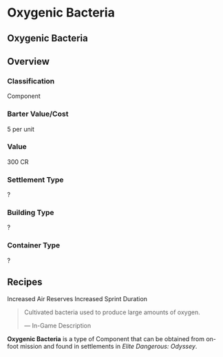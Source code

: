 # Oxygenic Bacteria
## Oxygenic Bacteria

## Overview

### Classification

Component

### Barter Value/Cost

5 per unit

### Value

300 CR

### Settlement Type

?

### Building Type

?

### Container Type

?

## Recipes

Increased Air Reserves
Increased Sprint Duration

> 
> 
> Cultivated bacteria used to produce large amounts of oxygen.
> 
> 
> — In-Game Description
> 

**Oxygenic Bacteria** is a type of Component that can be obtained from on-foot mission and found in settlements in *Elite Dangerous: Odyssey*.